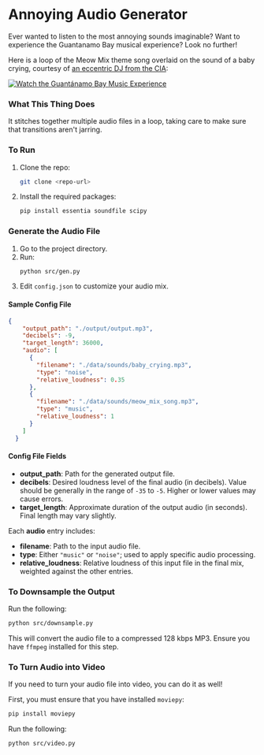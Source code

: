 # Annoying Audio Generator

Ever wanted to listen to the most annoying sounds imaginable? Want to experience the Guantanamo Bay musical experience? Look no further!

Here is a loop of the Meow Mix theme song overlaid on the sound of a baby crying, courtesy of [an eccentric DJ from the CIA](https://www.theguardian.com/world/2008/jun/19/usa.guantanamo):

[![Watch the Guantánamo Bay Music Experience](https://img.youtube.com/vi/oP2nsX5EufY/0.jpg)](https://www.youtube.com/watch?v=oP2nsX5EufY)


### What This Thing Does
It stitches together multiple audio files in a loop, taking care to make sure that transitions aren't jarring. 

### To Run
1. Clone the repo:
   ```bash
   git clone <repo-url>
   ```
2. Install the required packages:
   ```bash
   pip install essentia soundfile scipy
   ```

### Generate the Audio File
1. Go to the project directory.
2. Run:
   ```bash
   python src/gen.py
   ```
3. Edit `config.json` to customize your audio mix.

#### Sample Config File
```json
{
    "output_path": "./output/output.mp3",
    "decibels": -9,
    "target_length": 36000,
    "audio": [
      {
        "filename": "./data/sounds/baby_crying.mp3",
        "type": "noise",
        "relative_loudness": 0.35
      },
      {
        "filename": "./data/sounds/meow_mix_song.mp3",
        "type": "music",
        "relative_loudness": 1
      }
    ]
  }
```

#### Config File Fields
- **output_path**: Path for the generated output file.
- **decibels**: Desired loudness level of the final audio (in decibels). Value should be generally in the range of `-35` to `-5`. Higher or lower values may cause errors.
- **target_length**: Approximate duration of the output audio (in seconds). Final length may vary slightly.

Each **audio** entry includes:
- **filename**: Path to the input audio file.
- **type**: Either `"music"` or `"noise"`; used to apply specific audio processing.
- **relative_loudness**: Relative loudness of this input file in the final mix, weighted against the other entries.

### To Downsample the Output
Run the following:
```bash
python src/downsample.py
```
This will convert the audio file to a compressed 128 kbps MP3. Ensure you have `ffmpeg` installed for this step.

### To Turn Audio into Video
If you need to turn your audio file into video, you can do it as well!

First, you must ensure that you have installed `moviepy`:
```bash
pip install moviepy
```

Run the following:
```bash
python src/video.py
```